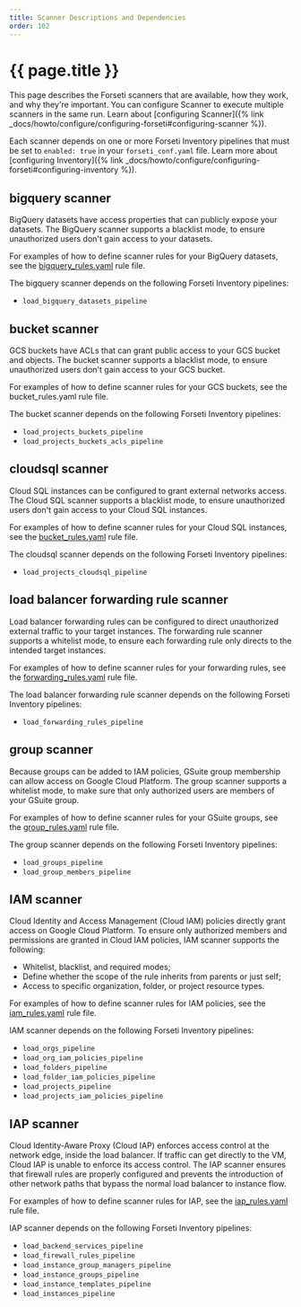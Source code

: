 ```yaml
---
title: Scanner Descriptions and Dependencies
order: 102
---
```


# {{ page.title }}

This page describes the Forseti scanners that are available, how they work, and
why they're important. You can configure Scanner to execute multiple scanners in
the same run. Learn about [configuring
Scanner]({% link _docs/howto/configure/configuring-forseti#configuring-scanner %}).

Each scanner depends on one or more Forseti Inventory pipelines that must be set
to `enabled: true` in your `forseti_conf.yaml` file. Learn more about
[configuring
Inventory]({% link _docs/howto/configure/configuring-forseti#configuring-inventory %}).

## bigquery scanner

BigQuery datasets have access properties that can publicly expose your datasets.
The BigQuery scanner supports a blacklist mode, to ensure unauthorized users
don't gain access to your datasets.

For examples of how to define scanner rules for your BigQuery datasets, see the
[bigquery_rules.yaml](https://github.com/GoogleCloudPlatform/forseti-security/blob/dev/rules/bigquery_rules.yaml)
rule file.

The bigquery scanner depends on the following Forseti Inventory pipelines:

-   `load_bigquery_datasets_pipeline`

## bucket scanner

GCS buckets have ACLs that can grant public access to your GCS bucket and
objects. The bucket scanner supports a blacklist mode, to ensure unauthorized
users don't gain access to your GCS bucket.

For examples of how to define scanner rules for your GCS buckets, see the
bucket_rules.yaml rule file.

The bucket scanner depends on the following Forseti Inventory pipelines:

-   `load_projects_buckets_pipeline`
-   `load_projects_buckets_acls_pipeline`

## cloudsql scanner

Cloud SQL instances can be configured to grant external networks access. The
Cloud SQL scanner supports a blacklist mode, to ensure unauthorized users don't
gain access to your Cloud SQL instances.

For examples of how to define scanner rules for your Cloud SQL instances, see
the
[bucket_rules.yaml](https://github.com/GoogleCloudPlatform/forseti-security/blob/dev/rules/bucket_rules.yaml)
rule file.

The cloudsql scanner depends on the following Forseti Inventory pipelines:

-   `load_projects_cloudsql_pipeline`

## load balancer forwarding rule scanner

Load balancer forwarding rules can be configured to direct unauthorized external
traffic to your target instances. The forwarding rule scanner supports a
whitelist mode, to ensure each forwarding rule only directs to the intended
target instances.

For examples of how to define scanner rules for your forwarding rules, see the
[forwarding_rules.yaml](https://github.com/GoogleCloudPlatform/forseti-security/blob/dev/rules/forwarding_rules.yaml)
rule file.

The load balancer forwarding rule scanner depends on the following Forseti
Inventory pipelines:

-   `load_forwarding_rules_pipeline`

## group scanner

Because groups can be added to IAM policies, GSuite group membership can allow
access on Google Cloud Platform. The group scanner supports a whitelist mode, to
make sure that only authorized users are members of your GSuite group.

For examples of how to define scanner rules for your GSuite groups, see the
[group_rules.yaml](https://github.com/GoogleCloudPlatform/forseti-security/blob/dev/rules/group_rules.yaml)
rule file.

The group scanner depends on the following Forseti Inventory pipelines:

-   `load_groups_pipeline`
-   `load_group_members_pipeline`

## IAM scanner

Cloud Identity and Access Management (Cloud IAM) policies directly grant access
on Google Cloud Platform. To ensure only authorized members and permissions are
granted in Cloud IAM policies, IAM scanner supports the following:

-   Whitelist, blacklist, and required modes;
-   Define whether the scope of the rule inherits from parents or just self;
-   Access to specific organization, folder, or project resource types.

For examples of how to define scanner rules for IAM policies, see the
[iam_rules.yaml](https://github.com/GoogleCloudPlatform/forseti-security/blob/dev/rules/iam_rules.yaml)
rule file.

IAM scanner depends on the following Forseti Inventory pipelines:

-   `load_orgs_pipeline`
-   `load_org_iam_policies_pipeline`
-   `load_folders_pipeline`
-   `load_folder_iam_policies_pipeline`
-   `load_projects_pipeline`
-   `load_projects_iam_policies_pipeline`

## IAP scanner

Cloud Identity-Aware Proxy (Cloud IAP) enforces access control at the network
edge, inside the load balancer. If traffic can get directly to the VM, Cloud IAP
is unable to enforce its access control. The IAP scanner ensures that firewall
rules are properly configured and prevents the introduction of other network
paths that bypass the normal load balancer to instance flow.

For examples of how to define scanner rules for IAP, see the
[iap_rules.yaml](https://github.com/GoogleCloudPlatform/forseti-security/blob/dev/rules/iap_rules.yaml)
rule file.

IAP scanner depends on the following Forseti Inventory pipelines:

-   `load_backend_services_pipeline`
-   `load_firewall_rules_pipeline`
-   `load_instance_group_managers_pipeline`
-   `load_instance_groups_pipeline`
-   `load_instance_templates_pipeline`
-   `load_instances_pipeline`

